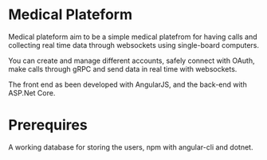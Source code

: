 # Medical Plateform

Medical plateform aim to be a simple medical platefrom for having calls and collecting real time data through websockets using single-board computers.

You can create and manage different accounts, safely connect with OAuth, make calls through gRPC and send data in real time with websockets. 

The front end as been developed with AngularJS, and the back-end with ASP.Net Core.

# Prerequires

A working database for storing the users, npm with angular-cli and dotnet.
